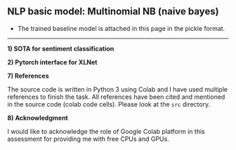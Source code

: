 ## NLP basic model: Multinomial NB (naive bayes)

- The trained baseline model is attached in this page in the pickle format.

------------------------

**1) SOTA for sentiment classification**




**2) Pytorch interface for XLNet**








**7) References**

The source code is written in Python 3 using Colab and I have used multiple references to finish the task. All references have been cited and mentioned in  the source code (colab code cells). Please look at the `src` directory. 

**8) Acknowledgment**

I would like to acknowledge the role of Google Colab platform in this assessment for providing me with free CPUs and GPUs.
